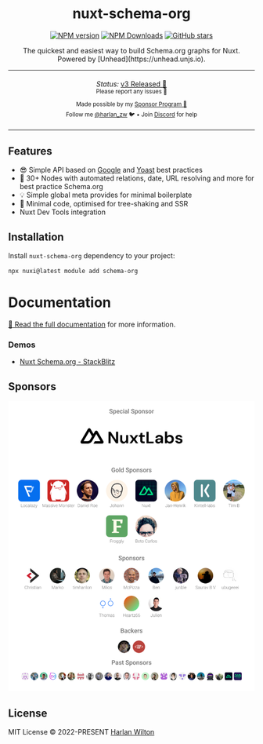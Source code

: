 <h1 align='center'>nuxt-schema-org</h1>

<p align="center">
<a href='https://github.com/harlan-zw/nuxt-schema-org/actions/workflows/test.yml'>
</a>
<a href="https://www.npmjs.com/package/nuxt-schema-org" target="__blank"><img src="https://img.shields.io/npm/v/nuxt-schema-org?style=flat&colorA=002438&colorB=28CF8D" alt="NPM version"></a>
<a href="https://www.npmjs.com/package/nuxt-schema-org" target="__blank"><img alt="NPM Downloads" src="https://img.shields.io/npm/dm/nuxt-schema-org?flat&colorA=002438&colorB=28CF8D"></a>
<a href="https://github.com/harlan-zw/nuxt-schema-org" target="__blank"><img alt="GitHub stars" src="https://img.shields.io/github/stars/harlan-zw/nuxt-schema-org?flat&colorA=002438&colorB=28CF8D"></a>
</p>

<p align="center">
The quickest and easiest way to build Schema.org graphs for Nuxt. Powered by [Unhead](https://unhead.unjs.io).
</p>

<p align="center">
<table>
<tbody>
<td align="center">
<img width="800" height="0" /><br>
<i>Status:</i> <a href="https://github.com/harlan-zw/nuxt-schema-org/releases/tag/v3.0.0">v3 Released 🎉</a></b> <br>
<sup> Please report any issues 🐛</sup><br>
<sub>Made possible by my <a href="https://github.com/sponsors/harlan-zw">Sponsor Program 💖</a><br> Follow me <a href="https://twitter.com/harlan_zw">@harlan_zw</a> 🐦 • Join <a href="https://discord.gg/275MBUBvgP">Discord</a> for help</sub><br>
<img width="800" height="0" />
</td>
</tbody>
</table>
</p>

## Features

- 😎 Simple API based on [Google](https://developers.google.com/search/docs/advanced/structured-data/search-gallery) and [Yoast](https://developer.yoast.com/features/schema/overview) best practices
- 🧙 30+ Nodes with automated relations, date, URL resolving and more for best practice Schema.org
- 💡 Simple global meta provides for minimal boilerplate
- 🌳 Minimal code, optimised for tree-shaking and SSR
- Nuxt Dev Tools integration

## Installation

Install `nuxt-schema-org` dependency to your project:

```bash
npx nuxi@latest module add schema-org
```

# Documentation

[📖 Read the full documentation](https://nuxtseo.com/schema-org) for more information.

### Demos

- [Nuxt Schema.org - StackBlitz](https://stackblitz.com/edit/nuxt-starter-z9np1t?file=package.json)

## Sponsors

<p align="center">
  <a href="https://raw.githubusercontent.com/harlan-zw/static/main/sponsors.svg">
    <img src='https://raw.githubusercontent.com/harlan-zw/static/main/sponsors.svg'/>
  </a>
</p>

## License

MIT License © 2022-PRESENT [Harlan Wilton](https://github.com/harlan-zw)
